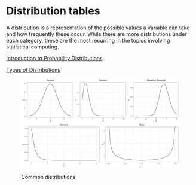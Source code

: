 # Distribution tables

A distribution is a representation of the possible values a variable can take and how frequently these occur. While there are more distributions under each category, these are the most recurring in the topics involving statistical computing.



[Introduction to Probability Distributions](https://www.youtube.com/watch?v=CfZa1daLjwo\&list=PLaFfQroTgZnzbfK-Rie19FdV6diehETQy\&ab\_channel=365DataScience)

[Types of Distributions](https://www.youtube.com/watch?v=b9a27XN\_6tg)

<figure><img src="../../.gitbook/assets/distribution_graphs.png" alt=""><figcaption><p>Common distributions</p></figcaption></figure>

